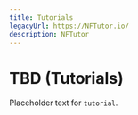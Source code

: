 ```yaml
---
title: Tutorials
legacyUrl: https://NFTutor.io/
description: NFTutor
---
```

 # TBD (Tutorials)

 Placeholder text for `tutorial`.
